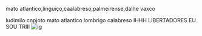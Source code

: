 mato atlantico,linguiço,caalabreso,palmeirense,dalhe vaxco

<!--
**jontex1/jontex1** is a ✨ _special_ ✨ repository because its `README.md` (this file) appears on your GitHub profile.

Here are some ideas to get you started:

- 🔭 I’m currently working on ... RAPHAEL VEIGAAAAAAAAA
- 🌱 I’m currently learning ...TORCIDA QUE CANTA E VIBRA
- 👯 I’m looking to collaborate on ... IHHH LIBERTADORES EU SOU TRIII
- 🤔 I’m looking for help with ...manchA VERDE
- 💬 Ask me about ...palmeiras
- 📫 How to reach me: ...nao zei
- 😄 Pronouns: palmeirense
- ⚡ Fun fact: ...fanatico pelo meu verdao
-->
ludimilo
cnpjoto
mato atlantico
lombrigo
calabreso
 IHHH LIBERTADORES EU SOU TRIII
![ig](https://www.google.com/url?sa=i&url=https%3A%2F%2Fpt.wikipedia.org%2Fwiki%2FInstagram&psig=AOvVaw0ZF0HsZdbCKr-_CDq-P7q5&ust=1698406147706000&source=images&cd=vfe&opi=89978449&ved=0CBEQjRxqFwoTCKjakozOk4IDFQAAAAAdAAAAABAD)
